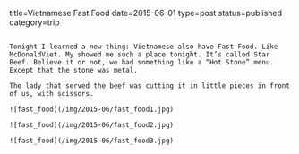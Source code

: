 title=Vietnamese Fast Food
date=2015-06-01
type=post
status=published
category=trip
~~~~~~

Tonight I learned a new thing: Vietnamese also have Fast Food. Like McDonaldViet. My showed me such a place tonight. It’s called Star Beef. Believe it or not, we had something like a “Hot Stone” menu. Except that the stone was metal. 

The lady that served the beef was cutting it in little pieces in front of us, with scissors. 

![fast_food](/img/2015-06/fast_food1.jpg)

![fast_food](/img/2015-06/fast_food2.jpg)

![fast_food](/img/2015-06/fast_food3.jpg)

